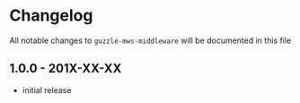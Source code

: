 # Changelog

All notable changes to `guzzle-mws-middleware` will be documented in this file

## 1.0.0 - 201X-XX-XX

- initial release
